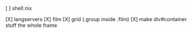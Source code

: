[ ] shell.nix

[X] langservers
[X] film
[X] grid (.group inside .film)
[X] make div#container stuff the whole frame
